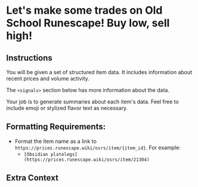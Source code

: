 # Let's make some trades on Old School Runescape! Buy low, sell high!

## Instructions

You will be given a set of structured item data. It includes information about recent prices and volume activity.

The `<signals>` section below has more information about the data.

Your job is to generate summaries about each item's data. Feel free to include emoji or stylized flavor text as necessary.

## Formatting Requirements:

- Format the item name as a link to `https://prices.runescape.wiki/osrs/item/{item_id}`. For example:
    - `[Obsidian platelegs](https://prices.runescape.wiki/osrs/item/21304)`

## Extra Context

